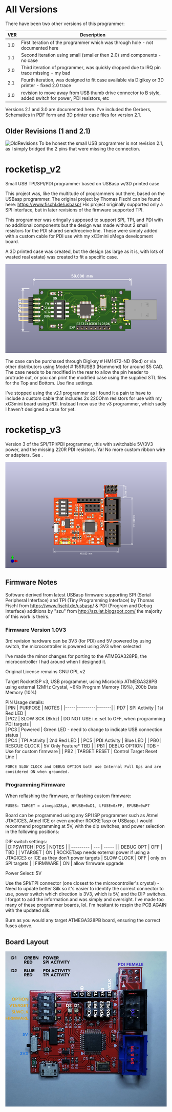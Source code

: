 # All Versions
There have been two other versions of this programmer:

| VER | Description |
|-----|-------------|
| 1.0 | First iteration  of the programmer which was through hole - not documented here |
| 1.1 | Second iteration using small (smaller then 2.0) smd components - no case |
| 2.0 | Third iteration of programmer, was quickly dropped due to IRQ pin trace missing - my bad |
| 2.1 | Fourth iteration, was designed to fit case available via Digikey or 3D printer - fixed 2.0 trace |
| 3.0 | revision to move away from USB thumb drive connector to B style, added switch for power, PDI resistors, etc |

Versions 2.1 and 3.0 are documented here.  I've included the Gerbers, Schematics in PDF form and 3D printer case
files for version 2.1.

## Older Revisions (1 and 2.1)
![OldRevisions](/Images/oldversions.png)
To be honest the small USB programmer is not revision 2.1, as I simply bridged the 2 pins that were missing the connection.

# rocketisp_v2

Small USB TPI/SPI/PDI programmer based on USBasp w/3D printed case

This project was, like the multitude of programmers out there, based on the USBasp programmer.  The original project by Thomas Fischl can be found here: https://www.fischl.de/usbasp/  His project originally supported only a SPI interface, but in later revisions of the firmware supported TPI.

This programmer was oringally supposed to support SPI, TPI, and PDI with no additional components but the design was made without 2 small resistors for the PDI shared send/receive line.  These were simply added with a custom cable for PDI use with my xC3mini xMega development board.

A 3D printed case was created, but the design (as large as it is, with lots of wasted real estate) was created to fit a specific case.

![ROCKETasp_V2](/Images/ROCKETasp_Front_v2_1.png)

The case can be purchased through Digikey # HM1472-ND (Red) or via other distributors using Model # 1551USB3 (Hammond)
for around $5 CAD. The case needs to be modified in the rear to allow the pin header to protrude out, or you can print the modified case
using the supplied STL files for the Top and Bottom.  Use fine settings.

I've stopped using the v2.1 programmer as I found it a pain to have to include a custom cable that includes 2x 220Ohm resistors for
use with my xC3mini board using PDI.  Instead I now use the v3 programmer, which sadly I haven't designed a case for yet.

# rocketisp_v3
Version 3 of the SPI/TPI/PDI programmer, this with switchable 5V/3V3 power, and the missing 220R PDI resistors.  Ya! No more custom ribbon wire or adapters. See <Insert Adapter link here>.

![ROCKETasp_V3](/Images/ROCKETasp_Front_v3.png)

## Firmware Notes

 Software derived from latest USBasp firmware supporting
 SPI (Serial Peripheral Interface) and TPI (Tiny Programming Interface)
 by Thomas Fischl from https://www.fischl.de/usbasp/ & PDI (Program and Debug Interface) 
 additions by "szu" from http://szulat.blogspot.com/ the majority of this work is theirs.
 
### Firmware Version 1.0V3
 
 3rd revision hardware can be 3V3 (for PDI) and 5V powered by using switch,
 the microcontroller is powered using 3V3 when selected 
 
 I've made the minor changes for porting to the ATMEGA328PB, the microcontroller I had
 around when I designed it.
 
 Original License remains GNU GPL v2
 
 Target RocketISP v3, USB programmer, using
 Microchip ATMEGA328PB using external 12MHz Crystal,
 ~6Kb Program Memory (19%), 200b Data Memory (10%)
 
  PIN Usage details:	
  | PIN | PURPOSE | NOTES |
  |-----|---------|-------|
  | PD7 | SPI Activity | 1st Red LED |					
  | PC2 | SLOW SCK (8khz) | DO NOT USE i.e.:set to OFF, when programming PDI targets |		   			
  | PC3 | Powered | Green LED - need to change to indicate USB connection status |					
  | PC4 | TPI Activity | 2nd Red LED |
  | PC5 | PDI Activity | Blue LED |
  | PB0 | RESCUE CLOCK | 5V Only Feature* TBD |
  | PB1 | DEBUG OPTION | TDB - Use for custom firmware |
  | PB2 | TARGET RESET | Control Target Reset Line |					

 	FORCE SLOW CLOCK and DEBUG OPTION both use Internal Pull Ups and are considered ON when grounded.

 ### Programming Firmware

 When reflashing the firmware, or flashing custom firmware:
 
 	FUSES: TARGET = atmega328pb, HFUSE=0xD1, LFUSE=0xFF, EFUSE=0xF7
  
 Board can be programmed using any SPI ISP programmer such as Atmel JTAGICE3, Atmel ICE or even another ROCKETasp or USBasp.
 I would recommend programming at 5V, with the dip switches, and power selection in the following positions:
 
 DIP switch settings:        
 | DIPSWITCH| POS | NOTES |
 | --------- | --- | ----- |
 | DEBUG OPT | OFF | TBD |
 | VTARGET | ON | ROCKETasp needs external power if using a JTAGICE3 or ICE as they don't power targets
 | SLOW CLOCK | OFF | only on SPI targets |
 | FIRMWARE | ON | allow firmware upgrade
                    
 Power Select:      5V
 
 Use the SPI/TPI connector (one closest to the microcontroller's crystal) - Need to update better Silk so it's easier to identify the
 correct connector to use, power switch which direction is 3V3, which is 5V, and the DIP switches.  I forgot to add the information and
 was simply and oversight.  I've made too many of these programmer boards, lol.  I'm hesitant to respin the PCB AGAIN with the updated silk.
 
 Burn as you would any target ATMEGA328PB board, ensuring the correct fuses above.
 
 ## Board Layout
  ![Version3_Layout](/Additional_Files/board_overlay_v3.png)
 
